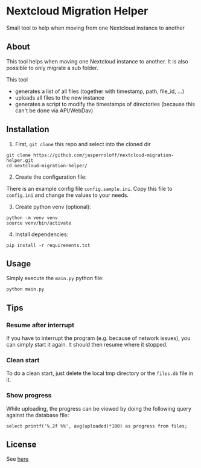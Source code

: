 # Nextcloud Migration Helper

Small tool to help when moving from one Nextcloud instance to another

## About

This tool helps when moving one Nextcloud instance to another.
It is also possible to only migrate a sub folder.

This tool

* generates a list of all files (together with timestamp, path, file_id, ...)
* uploads all files to the new instance
* generates a script to modify the timestamps of directories (because this can't be done via API/WebDav)

## Installation

1. First, `git clone` this repo and select into the cloned dir

```
git clone https://github.com/jasperroloff/nextcloud-migration-helper.git
cd nextcloud-migration-helper/
```

2. Create the configuration file:

There is an example config file `config.sample.ini`.
Copy this file to `config.ini` and change the values to your needs.

3. Create python venv (optional):

```
python -m venv venv
source venv/bin/activate
```

4. Install dependencies:

```
pip install -r requirements.txt
```

## Usage

Simply execute the `main.py` python file:

```
python main.py
```

## Tips

### Resume after interrupt

If you have to interrupt the program (e.g. because of network issues), you can simply start it again. It should then resume where it stopped.

### Clean start

To do a clean start, just delete the local tmp directory or the `files.db` file in it.

### Show progress

While uploading, the progress can be viewed by doing the following query against the database file:

```
select printf('%.2f %%', avg(uploaded)*100) as progress from files;
```

## License

See [here](./LICENSE.md)
